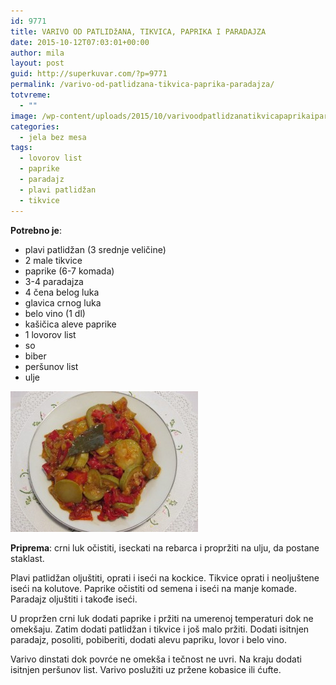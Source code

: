 ```yaml
---
id: 9771
title: VARIVO OD PATLIDžANA, TIKVICA, PAPRIKA I PARADAJZA
date: 2015-10-12T07:03:01+00:00
author: mila
layout: post
guid: http://superkuvar.com/?p=9771
permalink: /varivo-od-patlidzana-tikvica-paprika-paradajza/
totvreme:
  - ""
image: /wp-content/uploads/2015/10/varivoodpatlidzanatikvicapaprikaiparadajza-940x198.jpg
categories:
  - jela bez mesa
tags:
  - lovorov list
  - paprike
  - paradajz
  - plavi patlidžan
  - tikvice
---
```

**Potrebno je**:  
* plavi patlidžan (3 srednje veličine)  
* 2 male tikvice  
* paprike (6-7 komada)  
* 3-4 paradajza  
* 4 čena belog luka  
* glavica crnog luka  
* belo vino (1 dl)  
* kašičica aleve paprike  
* 1 lovorov list  
* so  
* biber  
* peršunov list  
* ulje

[<img class="alignnone size-medium wp-image-9773" src="/wp-content/uploads/2015/10/varivoodpatlidzanatikvicapaprikaiparadajza-300x225.jpg" alt="varivoodpatlidzanatikvicapaprikaiparadajza" width="300" height="225" />](/wp-content/uploads/2015/10/varivoodpatlidzanatikvicapaprikaiparadajza-e1444633158868.jpg)

**Priprema**: crni luk očistiti, iseckati na rebarca i propržiti na ulju, da postane staklast.

Plavi patlidžan oljuštiti, oprati i iseći na kockice. Tikvice oprati i neoljuštene iseći na kolutove. Paprike očistiti od semena i iseći na manje komade. Paradajz oljuštiti i takođe iseći.

U propržen crni luk dodati paprike i pržiti na umerenoj temperaturi dok ne omekšaju. Zatim dodati patlidžan i tikvice i još malo pržiti. Dodati isitnjen paradajz, posoliti, pobiberiti, dodati alevu papriku, lovor i belo vino.

Varivo dinstati dok povrće ne omekša i tečnost ne uvri. Na kraju dodati isitnjen peršunov list. Varivo poslužiti uz pržene kobasice ili ćufte.